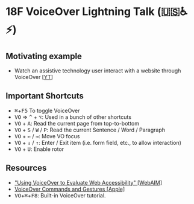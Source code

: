 # 18F VoiceOver Li️ghtning Talk (🇺🇸♿️⚡)

## Motivating example

* Watch an assistive technology user interact with a website through VoiceOver \[[YT](https://www.youtube.com/watch?v=QW_dUs9D1oQ)\]

## Important Shortcuts

* <kbd>⌘</kbd>+<kbd>F5</kbd> To toggle VoiceOver
* <kbd>VO</kbd> => <kbd>^</kbd> + <kbd>⌥</kbd>: Used in a bunch of other shortcuts
* <kbd>VO</kbd> + <kbd>A</kbd>: Read the current page from top-to-bottom
* <kbd>VO</kbd> + <kbd>S</kbd> / <kbd>W</kbd> / <kbd>P</kbd>: Read the current Sentence / Word / Paragraph
* <kbd>VO</kbd> + <kbd>←</kbd> / <kbd>→</kbd>: Move VO focus
* <kbd>VO</kbd> + <kbd>↓</kbd> / <kbd>↑</kbd>: Enter / Exit item (i.e. form field, etc., to allow interaction)
* <kbd>VO</kbd> + <kbd>U</kbd>: Enable rotor

## Resources

* ["Using VoiceOver to Evaluate Web Accessibility" \[WebAIM\]](https://webaim.org/articles/voiceover/)
* [VoiceOver Commands and Gestures \[Apple\]](https://www.apple.com/voiceover/info/guide/_1131.html)
* <kbd>VO</kbd>+<kbd>⌘</kbd>+<kbd>F8</kbd>: Built-in VoiceOver tutorial.
